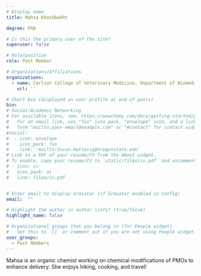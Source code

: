 ```yaml
---
# Display name
title: Mahsa Khoshbakht

degree: PhD

# Is this the primary user of the site?
superuser: false

# Role/position
role: Past Member

# Organizations/Affiliations
organizations:
  - name: Carlson College of Veterinary Medicine, Department of Biomedical Sciences
    url: ''

# Short bio (displayed in user profile at end of posts)
bio:
# Social/Academic Networking
# For available icons, see: https://wowchemy.com/docs/getting-started/page-builder/#icons
#   For an email link, use "fas" icon pack, "envelope" icon, and a link in the
#   form "mailto:your-email@example.com" or "#contact" for contact widget.
#social:
#  - icon: envelope
#    icon_pack: fas
#    link: 'mailto:Susan.Hatlevig@oregonstate.edu'
# Link to a PDF of your resume/CV from the About widget.
# To enable, copy your resume/CV to `static/files/cv.pdf` and uncomment the lines below.
# - icon: cv
#   icon_pack: ai
#   link: files/cv.pdf


# Enter email to display Gravatar (if Gravatar enabled in Config)
email:  ""

# Highlight the author in author lists? (true/false)
highlight_name: false

# Organizational groups that you belong to (for People widget)
#   Set this to `[]` or comment out if you are not using People widget.
user_groups:
  - Past Members
---
```

Mahsa is an organic chemist working on chemical modifications of PMOs to enhance delivery.
She enjoys hiking, cooking, and travel!
